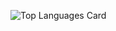 ![Top Languages Card](https://readme-stats-dnn4z8jel-8d6x.vercel.app/api/top-langs/?username=8d6x&count_private=true)

